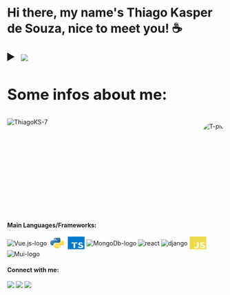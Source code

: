 # Hi there, my name's Thiago Kasper de Souza, nice to meet you! ☕

<!---
ThiagoKS-7/ThiagoKS-7 is a ✨ special ✨ repository because its `README.md` (this file) appears on your GitHub profile.
You can click the Preview link to take a look at your changes.
--->
<!-- 
<h4 align ="left"> My Metrics...</h4>
<div align="left">
  <a href="https://github.com/ThiagoKS-7">
  <img height="180em" src="https://github-readme-stats.vercel.app/api?username=ThiagoKS-7&show_icons=true&theme=nightowl&include_all_commits=true&count_private=false"/>
  <img height="180em" src="https://github-readme-stats.vercel.app/api/top-langs/?username=ThiagoKS-7&hide=jupyter%20notebook,cmake,html,css,scss,javascript,c&langs_count=8&layout=compact&theme=nightowl"/> -->
</div>
   
<details>
  <summary style="font-size:30px; font-weight:bold"><img src="https://media.giphy.com/media/VgCDAzcKvsR6OM0uWg/giphy.gif" width="50"> <h3>Some infos about me:</h3></summary>
  
<!--  <div align="center">
  <img height="180em" src="https://raw.githubusercontent.com/ThiagoKS-7/ThiagoKS-7/master/profile-summary-card-output/radical/0-profile-details.svg" />
  <img height="180em" src="https://raw.githubusercontent.com/ThiagoKS-7/ThiagoKS-7/master/profile-summary-card-output/radical/1-repos-per-language.svg" />
  <img height="180em" src="https://raw.githubusercontent.com/ThiagoKS-7/ThiagoKS-7/master/profile-summary-card-output/radical/2-most-commit-language.svg" />
  <img height="180em" src="https://raw.githubusercontent.com/ThiagoKS-7/ThiagoKS-7/master/profile-summary-card-output/radical/3-stats.svg" />
  <img height="180em" src="https://raw.githubusercontent.com/ThiagoKS-7/ThiagoKS-7/master/profile-summary-card-output/radical/4-productive-time.svg" />     
 </div> -->
<br/>
<br/> 
  
  ```javascript
const thiago = {
    pronouns: "He" | "Him",
    code: ["Python", "Javascript", "C","C#", "Java","Ruby", "Go", "Arduino", "Jupyter_Notebook", "Shell Script"],
    askMeAbout: [ "Web_Dev","Mobile_Dev", "Machine_Learning_<3", "IOT", "Computer_Vision"],
    technologies: {
        mobile: ["React Native", "Ionic", "Flutter", "Android" ],
        frontEnd: {
            js: ["Vue.js", "React.js", "um pouco de Angular", "Next.js"],
            css: ["material-ui", "styled-components", "bootstrap", "sass"]
        },
        backEnd: {
            js: ["Node.js e Express"],
            python: ["Django", "Flask"],
            others: ["PHP (Laravel)", "Golang" ] 
        },
        devOps: ["Docker🐳", "Docker-compose"],
        databases: ["mongoDB", "MySql", "PgSQL", "Sqlite", "Oracle"],
        cloud: ["GCP", "OCI", "AWS", "Firebase"],
        misc: ["Selenium python", "Shell script"],
    },
    currentProject: "Trying to learn image uploading to cloud",
    learning: [
      "Machine learning API's",
      "Tensorflow", 
      "NoSQL",
      "Google Cloud",
      "OCI",
      "Linux",
      "Firebase",
      "Azure",
      "PHP (Laravel)",
      "Lumen",
      "React Native",
      "Flutter",
      "Kubernetes",
      "Kafka",
      "Spark",
      "DDD".
      "Elasticsearch",
      "RabbitMQ",
      "GraphQl",
      "FastAPI",
      "Graphana"
    ].
};
```
      
<h2 align="left">My Skillset: 📚</h2>  


**Programming Languages**

<img title="Python" alt="Python" width="40px" src="https://raw.githubusercontent.com/github/explore/master/topics/python/python.png" />|<img title="Javascript" alt="JS" title="JavaScript" width="40px" src="https://raw.githubusercontent.com/github/explore/master/topics/javascript/javascript.png">|<img title="C" alt="C" width="40px" src="https://raw.githubusercontent.com/github/explore/master/topics/c/c.png">|<img  title="Typescript"  align="center" alt="Ts-logo" width="40" src="https://raw.githubusercontent.com/devicons/devicon/master/icons/typescript/typescript-plain.svg">|<img title="C++" align="center" alt="c plus plus" width="40" src="https://cdn.jsdelivr.net/gh/devicons/devicon/icons/cplusplus/cplusplus-original.svg">
|--|--|--|--|--|
<img align="center" title="C#" alt="c sharp" width="40" src="https://cdn.jsdelivr.net/gh/devicons/devicon/icons/csharp/csharp-original.svg">|<img align="center" alt="arduino" width="40" src="https://cdn.jsdelivr.net/gh/devicons/devicon/icons/arduino/arduino-original-wordmark.svg">|<img align="center" style="margin-top:5px" alt="ruby" height="30" width="40"  src="https://cdn.jsdelivr.net/gh/devicons/devicon/icons/ruby/ruby-original-wordmark.svg">|<img align="center" alt="Java-logo" height="30" width="40" src="https://cdn.jsdelivr.net/gh/devicons/devicon/icons/java/java-original.svg">|<img align="center" alt="raspberry pi" height="30" width="40" src="https://cdn.jsdelivr.net/gh/devicons/devicon/icons/raspberrypi/raspberrypi-original.svg">
<img title="Golang" align="center" alt="Golang" width="40" src="https://cdn.jsdelivr.net/gh/devicons/devicon/icons/go/go-original-wordmark.svg">|<img title="Css3" align="center" alt="Css3" width="40" src="https://cdn.jsdelivr.net/gh/devicons/devicon/icons/css3/css3-original-wordmark.svg">|<img title="Html5" align="center" alt="Html5" width="40" src="https://cdn.jsdelivr.net/gh/devicons/devicon/icons/html5/html5-original-wordmark.svg">|<img title="Php" align="center" alt="Php" width="40" src="https://cdn.jsdelivr.net/gh/devicons/devicon/icons/php/php-original.svg">|<img title="MicroPython" width="40" align="center" alt="micropython" src="https://upload.wikimedia.org/wikipedia/commons/4/4e/Micropython-logo.svg">

**Libraries and Frameworks**

<img title="TensorFlow" alt="TensorFlow" width="40px" src="https://raw.githubusercontent.com/github/explore/master/topics/tensorflow/tensorflow.png">|<img title="Keras" alt="Keras" width="40px" src="https://upload.wikimedia.org/wikipedia/commons/thumb/a/ae/Keras_logo.svg/240px-Keras_logo.svg.png">|<img title="Scikit-Learn" alt="Scikit Learn" width="40px" src="https://raw.githubusercontent.com/github/explore/master/topics/scikit-learn/scikit-learn.png">|<img title="OpenCV" alt="OpenCV" width="40px" src="https://raw.githubusercontent.com/github/explore/master/topics/opencv/opencv.png">|<img title="Docker" alt="Docker" width="40px" src="https://raw.githubusercontent.com/github/explore/master/topics/docker/docker.png">
|--|--|--|--|--|
<img title="Selenium" alt="Selenium" width="40px" src="https://img.icons8.com/color/48/000000/selenium-test-automation.png">|<img title="Django" alt="Django" width="40px" src="https://raw.githubusercontent.com/github/explore/master/topics/django/django.png">|<img title="jQuery" alt="jQuery" width="40px" src="https://raw.githubusercontent.com/github/explore/master/topics/jquery/jquery.png">|<img title="Material Ui" alt="Mui-logo"  width="40" src="https://cdn.jsdelivr.net/gh/devicons/devicon/icons/materialui/materialui-original.svg">|<img title="Composer" alt="Composer" width="40px" src="https://cdn.jsdelivr.net/gh/devicons/devicon/icons/composer/composer-original.svg">|<img title="Anaconda" alt="Anaconda-logo"  width="40" src="https://cdn.jsdelivr.net/gh/devicons/devicon/icons/anaconda/anaconda-original-wordmark.svg">
<img title="Flask" alt="Flask" width="40px" src="https://raw.githubusercontent.com/github/explore/master/topics/flask/flask.png">| <img align="center" alt="ionic"  width="40" src="https://cdn.jsdelivr.net/gh/devicons/devicon/icons/ionic/ionic-original.svg">|<img align="center" alt="react" width="40" src="https://cdn.jsdelivr.net/gh/devicons/devicon/icons/react/react-original.svg">|<img align="center" alt="Flutter-logo"  width="40" src="https://cdn.jsdelivr.net/gh/devicons/devicon/icons/flutter/flutter-original.svg">|<img align="center" title="Angular" alt="angular" width="40" src="https://cdn.jsdelivr.net/gh/devicons/devicon/icons/angularjs/angularjs-original.svg">
<img align="center" alt="Vue.js-logo" width="40" src="https://cdn.jsdelivr.net/gh/devicons/devicon/icons/vuejs/vuejs-original-wordmark.svg">|<img align="center" title="Numpy" alt="numpy" width="40" src="https://cdn.jsdelivr.net/gh/devicons/devicon/icons/numpy/numpy-original-wordmark.svg">|<img align="center" title="Pandas" alt="pandas" width="40" src="https://cdn.jsdelivr.net/gh/devicons/devicon/icons/pandas/pandas-original-wordmark.svg">|<img align="center" title="Putty" alt="putty" width="40" src="https://cdn.jsdelivr.net/gh/devicons/devicon/icons/putty/putty-original.svg">|<img align="center" title="Next.js" alt="next.js" width="40" src="https://cdn.jsdelivr.net/gh/devicons/devicon/icons/nextjs/nextjs-original-wordmark.svg">
<img align="center" title="Node.js" alt="node.js" width="40" src="https://cdn.jsdelivr.net/gh/devicons/devicon/icons/nodejs/nodejs-original-wordmark.svg">|<img align="center" title="Npm" alt="npm" width="40" src="https://cdn.jsdelivr.net/gh/devicons/devicon/icons/npm/npm-original-wordmark.svg">|<img align="center" title="Sass" alt="sass" width="40"  src="https://cdn.jsdelivr.net/gh/devicons/devicon/icons/sass/sass-original.svg">|<img align="center" title="Yarn" alt="yarn" width="40" src="https://cdn.jsdelivr.net/gh/devicons/devicon/icons/yarn/yarn-original.svg">|<img align="center" title="Vim" alt="vim" width="40" src="https://cdn.jsdelivr.net/gh/devicons/devicon/icons/vim/vim-original.svg">
<img src="https://cdn.jsdelivr.net/gh/devicons/devicon/icons/bootstrap/bootstrap-original-wordmark.svg">|<img src="https://cdn.jsdelivr.net/gh/devicons/devicon/icons/bash/bash-original.svg">|<img src="https://cdn.jsdelivr.net/gh/devicons/devicon/icons/canva/canva-original.svg">|<img src="https://cdn.jsdelivr.net/gh/devicons/devicon/icons/filezilla/filezilla-plain.svg">|<img src="https://cdn.jsdelivr.net/gh/devicons/devicon/icons/gulp/gulp-plain.svg">


**Cloud**

<img title="AWS" alt="AWS" width="40px" src="https://raw.githubusercontent.com/github/explore/main/topics/aws/aws.png">|<img title="Heroku" alt="Heroku" width="40px" src="https://img.icons8.com/color/48/000000/heroku.png">|<img align="center" Title="Oci" alt="Oci" width="40" src="https://cdn.jsdelivr.net/gh/devicons/devicon/icons/oracle/oracle-original.svg" />|<img align="center" alt="GCloud-logo" width="40" src="https://cdn.jsdelivr.net/gh/devicons/devicon/icons/googlecloud/googlecloud-original.svg">|<img align="center" alt="firebase" width="40" src="https://cdn.jsdelivr.net/gh/devicons/devicon/icons/firebase/firebase-plain.svg">
|--|--|--|--|--|

**Databases**

<img title="Sqlite" alt="Sqlite" width="40px" src="https://cdn.jsdelivr.net/gh/devicons/devicon/icons/sqlite/sqlite-original.svg">|<img title="MongoDB" alt="MongoDB" width="40px" src="https://cdn.jsdelivr.net/gh/devicons/devicon/icons/mongodb/mongodb-original-wordmark.svg">|<img title="MySQL" alt="MySQL" width="40px" src="https://cdn.jsdelivr.net/gh/devicons/devicon/icons/mysql/mysql-original-wordmark.svg">|<img align="center" alt="Postgres-logo" width="40" src="https://cdn.jsdelivr.net/gh/devicons/devicon/icons/postgresql/postgresql-original-wordmark.svg">|<img align="center" title="Sqldeveloper" alt="Sqldeveloper" width="40"  src="https://cdn.jsdelivr.net/gh/devicons/devicon/icons/oracle/oracle-original.svg" /> 
|--|--|--|--|--|

**Tools**

<img title="Ubuntu" alt="Ubuntu" width="40px" src="https://raw.githubusercontent.com/github/explore/master/topics/ubuntu/ubuntu.png">|<img title="VS Code" alt="VS Code" width="40px" src="https://img.icons8.com/fluent/48/000000/visual-studio-code-2019.png">|<img title="git" alt="git" width="40px" src="https://cdn.jsdelivr.net/gh/devicons/devicon/icons/git/git-original-wordmark.svg">|<img title="Jupyter Notebook" alt="Jupyter" width="40px" src="https://raw.githubusercontent.com/github/explore/master/topics/jupyter-notebook/jupyter-notebook.png">|<img title="Jupyter Notebook" alt="Jupyter" width="40px" src="https://cdn.jsdelivr.net/gh/devicons/devicon/icons/github/github-original-wordmark.svg">
|--|--|--|--|--|
<img src="https://cdn.jsdelivr.net/gh/devicons/devicon/icons/androidstudio/androidstudio-original.svg">|<img src="https://cdn.jsdelivr.net/gh/devicons/devicon/icons/pycharm/pycharm-original.svg">|<img src="https://cdn.jsdelivr.net/gh/devicons/devicon/icons/anaconda/anaconda-original-wordmark.svg">|<img src="https://cdn.jsdelivr.net/gh/devicons/devicon/icons/intellij/intellij-original.svg">|<img title="Jupyter Notebook" alt="Jupyter" width="40px" src="https://cdn.jsdelivr.net/gh/devicons/devicon/icons/gitlab/gitlab-original-wordmark.svg">
<br>

</details>
 
 <div align="left" style="display:flex; justify-content: space-between;">
   <img height="200em" src="https://github-readme-streak-stats.herokuapp.com/?user=ThiagoKS-7&background=10142e&color=0d112b&theme=tokyonight_duo" alt="ThiagoKS-7" /> 
     <img alt="T-pic" align="right" height="210" style="margin-left:10em; margin-top:10px; border-radius:50px;" src="https://user-images.githubusercontent.com/83460816/182281431-45ca6d26-8fd2-49d0-8c0d-0186ba7ee341.png">
</div>
<h4 align="left">Main Languages/Frameworks:</h4>  
<div style="display: inline_block; mb-8; mt-8">
  <img align="center" alt="Vue.js-logo" height="30" width="40" src="https://cdn.jsdelivr.net/gh/devicons/devicon/icons/vuejs/vuejs-original-wordmark.svg" />
  <img align="center" alt="Python-logo" height="30" width="40" src="https://raw.githubusercontent.com/devicons/devicon/master/icons/python/python-original.svg">
  <img align="center" alt="Ts-logo" height="30" width="40" src="https://raw.githubusercontent.com/devicons/devicon/master/icons/typescript/typescript-plain.svg">
  <img align="center" alt="MongoDb-logo" height="30" width="40" src="https://cdn.jsdelivr.net/gh/devicons/devicon/icons/mongodb/mongodb-original-wordmark.svg" />
  <img align="center" alt="react" height="30" width="40" src="https://cdn.jsdelivr.net/gh/devicons/devicon/icons/react/react-original.svg" />       
  <img align="center" alt="django" height="30" width="40" src="https://cdn.jsdelivr.net/gh/devicons/devicon/icons/django/django-plain.svg" />  
  <img align="center" alt="Js-logo" height="30" width="40" src="https://raw.githubusercontent.com/devicons/devicon/master/icons/javascript/javascript-plain.svg">
  <img align="center" alt="Mui-logo" height="30" width="40" src="https://cdn.jsdelivr.net/gh/devicons/devicon/icons/materialui/materialui-original.svg">
</div>
<div>
  <h4 align="left">Connect with me:</h4>
  <a href = "mailto:thiagokasper101@gmail.com"><img src="https://img.shields.io/badge/Gmail-D14836?style=for-the-badge&logo=gmail&logoColor=white" target="_blank"></a>
  <a href="https://www.linkedin.com/in/thiagokasper" target="_blank"><img src="https://img.shields.io/badge/-LinkedIn-%230077B5?style=for-the-badge&logo=linkedin&logoColor=white" target="_blank"></a> 
  <a href="https://thiagoks.000webhostapp.com" target="_blank"><img src="https://img.shields.io/badge/-My%20Blog-%23007B5?style=for-the-badge&logo=AngelList"></a>
</div>
